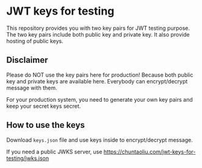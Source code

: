 # JWT keys for testing

This repository provides you with two key pairs for JWT testing purpose.
The two key pairs include both public key and private key.
It also provide hosting of public keys.


## Disclaimer

Please do NOT use the key pairs here for production!
Because both public key and private keys are available here. 
Everybody can encrypt/decrypt message with them.

For your production system, you need to generate your own key pairs and keep your secret keys secret.


## How to use the keys

Download `keys.json` file and use keys inside to encrypt/decrypt message.

If you need a public JWKS server, use https://chuntaoliu.com/jwt-keys-for-testing/jwks.json
